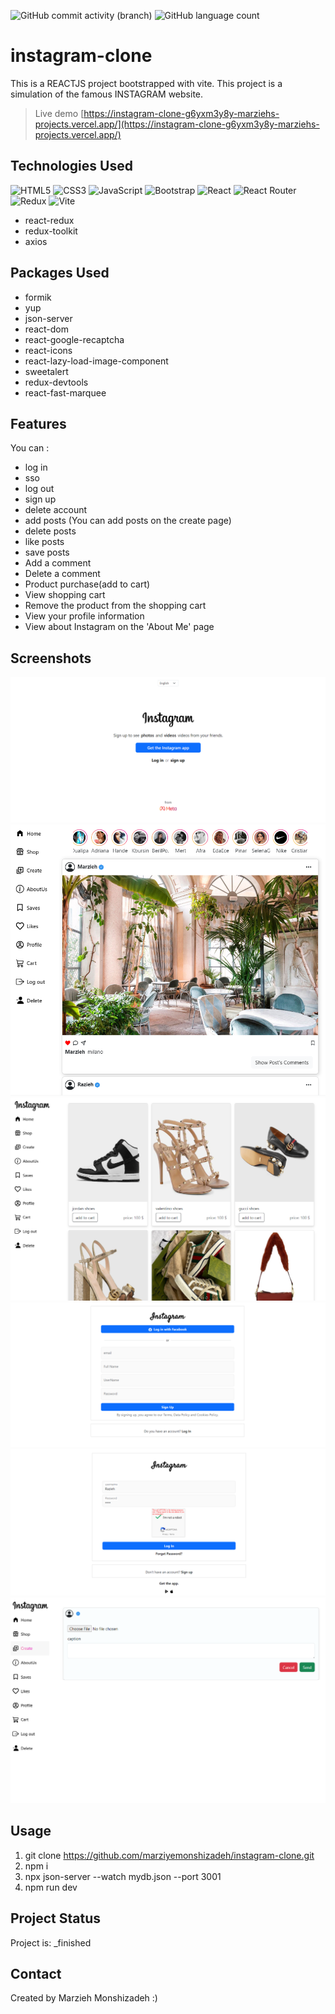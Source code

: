 ![GitHub commit activity (branch)](https://img.shields.io/github/commit-activity/y/marziyemonshizadeh/instagram-clone)
![GitHub language count](https://img.shields.io/github/languages/count/marziyemonshizadeh/instagram-clone)

# instagram-clone

This is a REACTJS project bootstrapped with vite.
This project is a simulation of the famous INSTAGRAM website.

<!-- > Live demo [https://jsonserver-instagram-clone.iran.liara.run](https://instagram-clone.iran.liara.run)  -->
> Live demo [https://instagram-clone-g6yxm3y8y-marziehs-projects.vercel.app/](https://instagram-clone-g6yxm3y8y-marziehs-projects.vercel.app/)

<!-- Live demo [Instagram-clone](https://instagram-clone-laydgm5gs-marziehs-projects.vercel.app) -->
## Technologies Used


 ![HTML5](https://img.shields.io/badge/html5-%23E34F26.svg?style=for-the-badge&logo=html5&logoColor=white)
 ![CSS3](https://img.shields.io/badge/css3-%231572B6.svg?style=for-the-badge&logo=css3&logoColor=white)
 ![JavaScript](https://img.shields.io/badge/javascript-%23323330.svg?style=for-the-badge&logo=javascript&logoColor=%23F7DF1E)
 ![Bootstrap](https://img.shields.io/badge/bootstrap-%238511FA.svg?style=for-the-badge&logo=bootstrap&logoColor=white)
 ![React](https://img.shields.io/badge/react-%2320232a.svg?style=for-the-badge&logo=react&logoColor=%2361DAFB)
 ![React Router](https://img.shields.io/badge/React_Router-CA4245?style=for-the-badge&logo=react-router&logoColor=white)
 ![Redux](https://img.shields.io/badge/redux-%23593d88.svg?style=for-the-badge&logo=redux&logoColor=white)
 ![Vite](https://img.shields.io/badge/vite-%23646CFF.svg?style=for-the-badge&logo=vite&logoColor=white)
  
- react-redux
- redux-toolkit
- axios

## Packages Used

- formik
- yup
- json-server
- react-dom
- react-google-recaptcha
- react-icons
- react-lazy-load-image-component
- sweetalert
- redux-devtools
- react-fast-marquee

## Features

You can :

- log in
- sso
- log out
- sign up
- delete account
- add posts (You can add posts on the create page)
- delete posts
- like posts
- save posts
- Add a comment
- Delete a comment
- Product purchase(add to cart)
- View shopping cart
- Remove the product from the shopping cart
- View your profile information
- View about Instagram on the 'About Me' page

## Screenshots
![Example screenshot](./src/assets/screenshots/welcomePg.png)
![Example screenshot](./src/assets/screenshots/mainPg.png)
![Example screenshot](./src/assets/screenshots/shopPg.png)
![Example screenshot](./src/assets/screenshots/signupPg.png)
![Example screenshot](./src/assets/screenshots/loginPg.png)
![Example screenshot](./src/assets/screenshots/createPostPg.png)

<!-- If you have screenshots you'd like to share, include them here. -->

## Usage

1. git clone https://github.com/marziyemonshizadeh/instagram-clone.git
2. npm i
3. npx json-server --watch mydb.json --port 3001
4. npm run dev

## Project Status

Project is: \_finished

## Contact

Created by Marzieh Monshizadeh :)
